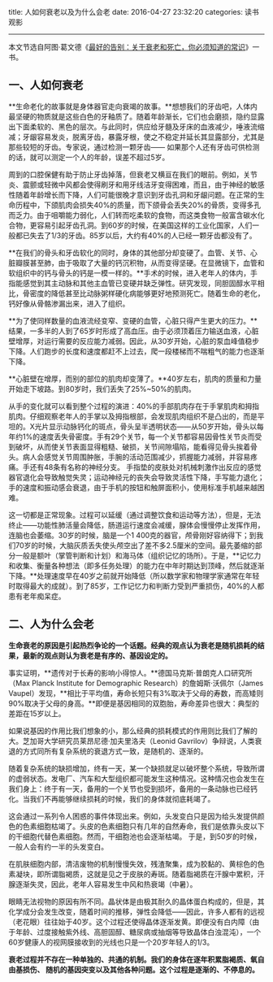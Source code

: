 title: 人如何衰老以及为什么会老
date: 2016-04-27 23:32:20
categories: 读书观影

---

本文节选自阿图·葛文德《[最好的告别：关于衰老和死亡，你必须知道的常识](http://www.yanzhiwei.me/2016/04/26/how-to-face-death/)》一书。

<!--more-->

## 一、人如何衰老

**生命老化的故事就是身体器官走向衰竭的故事。**想想我们的牙齿吧，人体内最坚硬的物质就是这些白色的牙釉质了。随着年龄渐长，它们也会磨损，隐约显露出下面柔软的、黑色的层次。与此同时，供应给牙髓及牙床的血液减少，唾液流缩减；牙龈容易发炎，脱离牙齿，暴露牙根，使之不稳定并延长其显露部分，尤其是那些较短的牙齿。专家说，通过检测一颗牙齿—— 如果那个人还有牙齿可供检测的话，就可以测定一个人的年龄，误差不超过5岁。

周到的口腔保健有助于防止牙齿掉落，但衰老又横亘在我们的眼前。例如，关节炎、震颤或轻微中风都会使得刷牙和用牙线洁牙变得困难，而且，由于神经的敏感性随着年龄增长而下降，人们可能很晚才意识到牙齿孔洞和牙龈问题。在正常的生命历程中，下颌肌肉会损失40%的质量，而下颌骨会丢失20%的骨质，变得多孔而乏力。由于咀嚼能力弱化，人们转而吃柔软的食物，而这类食物一般富含碳水化合物，更容易引起牙齿孔洞。到60岁的时候，在美国这样的工业化国家，人们一般都已失去了1/3的牙齿。85岁以后，大约有40%的人已经一颗牙齿都没有了。

**在我们的骨头和牙齿软化的同时，身体的其他部分却变硬了。血管、关节、心脏瓣膜甚至肺，由于吸取了大量的钙沉积物，从而变得坚硬。在显微镜下，血管和软组织中的钙与骨头的钙是一模一样的。**手术的时候，进入老年人的体内，手指能感觉到其主动脉和其他主血管已变硬并缺乏弹性。研究发现，同胆固醇水平相比，骨密度的降低甚至比动脉粥样硬化病能够更好地预测死亡。随着生命的老化，钙好像从骨骼渗漏出来，进入了组织。

**为了使同样数量的血液流经变窄、变硬的血管，心脏只得产生更大的压力。**结果，一多半的人到了65岁时形成了高血压。由于必须顶着压力输送血液，心脏壁增厚，对运行需要的反应能力减弱。因此，从30岁开始，心脏的泵血峰值稳步下降。人们跑步的长度和速度都赶不上过去，爬一段楼梯而不喘粗气的能力也逐渐下降。

**心脏壁在增厚，而别的部位的肌肉却变薄了。**40岁左右，肌肉的质量和力量开始走下坡路。到80岁时，我们丢失了25%~50%的肌肉。

从手的变化就可以看到整个过程的演进：40%的手部肌肉存在于手掌肌肉和拇指肌肉。仔细观察老年人的手掌以及拇指根部，会发现肌肉组织不是凸出的，而是平坦的。X光片显示动脉钙化的斑点，骨头呈半透明状态——从50岁开始，骨头以每年约1%的速度丢失骨密度。手有29个关节，每一个关节都容易因骨性关节炎而受到破坏，从而使关节表面显得粗糙、破损，关节间隙塌陷，能看得见骨头挨着骨头。病人会感觉关节周围肿胀，手腕的活动范围减少，抓握能力减弱，并容易疼痛。手还有48条有名称的神经分支。 手指垫的皮肤处对机械刺激作出反应的感觉器官退化会导致触觉失灵；运动神经元的丧失会导致灵活性下降，手写能力退化；手的速度和振动感会衰退，由于手机的按钮和触屏面积小，使用标准手机越来越困难。

这一切都是正常现象。过程可以延缓（通过调整饮食和运动等方法），但是，无法终止——功能性肺活量会降低，肠道运行速度会减缓，腺体会慢慢停止发挥作用，连脑也会萎缩。30岁的时候，脑是一个1 400克的器官，颅骨刚好容纳得下；到我们70岁的时候，大脑灰质丢失使头颅空出了差不多2.5厘米的空间。最先萎缩的部分一般是额叶（掌管判断和计划）和海马体（组织记忆的场所）。于是，**记忆力和收集、衡量各种想法（即多任务处理）的能力在中年时期达到顶峰，然后就逐渐下降。**处理速度早在40岁之前就开始降低（所以数学家和物理学家通常在年轻时取得最大的成就）。到了85岁，工作记忆力和判断力受到严重损伤，40%的人都患有老年痴呆症。

## 二、人为什么会老

**生命衰老的原因是引起热烈争论的一个话题。经典的观点认为衰老是随机损耗的结果，最新的观点则认为衰老是有序的、基因设定的。**

事实证明，**遗传对于长寿的影响小得惊人。**德国马克斯·普朗克人口研究所（Max Planck Institute for Demographic Research）的詹姆斯·沃佩尔（James Vaupel）发现，**相比于平均值，寿命长短只有3%取决于父母的寿数，而高矮则90%取决于父母的身高。**即便是基因相同的双胞胎，寿命差异也很大：典型的差距在15岁以上。

如果说基因的作用比我们想象的小，那么经典的损耗模式的作用则比我们了解的大。芝加哥大学研究员莱昂尼德·加夫里洛夫（Leonid Gavrilov）争辩说，人类衰退的方式同所有复杂系统的衰退方式一致，是随机的、逐渐的。

随着复杂系统的缺损增加，终有一天，某一个缺损就足以破坏整个系统，导致所谓的虚弱状态。发电厂、汽车和大型组织都可能发生这种情况。这种情况也会发生在我们身上：终于有一天，备用的一个关节也受到损坏，备用的一条动脉也已经钙化。当我们不再能够继续损耗的时候，我们的身体就彻底耗竭了。

这会通过一系列令人困惑的事件体现出来。例如，头发变白只是因为给头发提供颜色的色素细胞枯竭了。头皮的色素细胞只有几年的自然寿命，我们是依靠头皮以下的干细胞代替色素细胞。然而，干细胞池也会逐渐枯竭。 于是，到50岁的时候，一般人会有约一半的头发变白。

在肌肤细胞内部，清洁废物的机制慢慢失效，残渣聚集，成为胶黏的、黄棕色的色素凝块，即所谓脂褐质，这就是见之于皮肤的寿斑。随着脂褐质在汗腺中累积，汗腺逐渐失灵，因此，老年人容易发生中风和热衰竭（中暑）。

眼睛无法视物的原因有所不同。晶状体是由极其耐久的晶体蛋白构成的，但是，其化学成分会发生改变，随着时间的推移，弹性会降低——因此，许多人都有的远视（老花眼）往往始于40岁。这个过程还使得晶体逐渐发黄。即便没有白内障（由于年龄、过度接触紫外线、高胆固醇、糖尿病或抽烟等导致晶体白浊混沌），一个60岁健康人的视网膜接收到的光线也只是一个20岁年轻人的1/3。

**衰老过程并不存在一种单独的、共通的机制。我们的身体在逐年积累脂褐质、氧自由基损伤、 随机的基因突变以及其他各种问题。这个过程是逐渐的、不停息的。**
